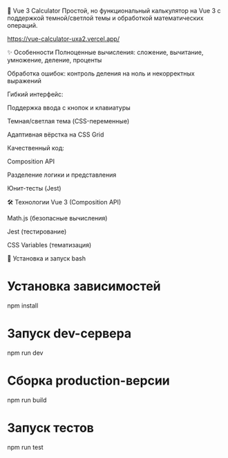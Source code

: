 🧮 Vue 3 Calculator
Простой, но функциональный калькулятор на Vue 3 с поддержкой темной/светлой темы и обработкой математических операций.

https://vue-calculator-uxa2.vercel.app/

✨ Особенности
Полноценные вычисления: сложение, вычитание, умножение, деление, проценты

Обработка ошибок: контроль деления на ноль и некорректных выражений

Гибкий интерфейс:

Поддержка ввода с кнопок и клавиатуры

Темная/светлая тема (CSS-переменные)

Адаптивная вёрстка на CSS Grid

Качественный код:

Composition API

Разделение логики и представления

Юнит-тесты (Jest)

🛠 Технологии
Vue 3 (Composition API)

Math.js (безопасные вычисления)

Jest (тестирование)

CSS Variables (тематизация)

🚀 Установка и запуск
bash
# Установка зависимостей
npm install

# Запуск dev-сервера
npm run dev

# Сборка production-версии
npm run build

# Запуск тестов
npm run test
